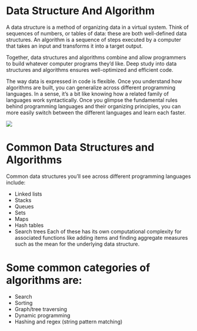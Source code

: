 # Data Structure And Algorithm

A data structure is a method of organizing data in a virtual system. Think of sequences of numbers, or tables of data: these are both well-defined data structures. An algorithm is a sequence of steps executed by a computer that takes an input and transforms it into a target output.

Together, data structures and algorithms combine and allow programmers to build whatever computer programs they’d like. Deep study into data structures and algorithms ensures well-optimized and efficient code.


The way data is expressed in code is flexible. Once you understand how algorithms are built, you can generalize across different programming languages. In a sense, it’s a bit like knowing how a related family of languages work syntactically. Once you glimpse the fundamental rules behind programming languages and their organizing principles, you can more easily switch between the different languages and learn each faster.

![](https://repository-images.githubusercontent.com/354254077/bce9404a-5a1c-491c-b778-ee99c018b00e)

# Common Data Structures and Algorithms

Common data structures you’ll see across different programming languages include:

- Linked lists
- Stacks
- Queues
- Sets
- Maps
- Hash tables
- Search trees
Each of these has its own computational complexity for associated functions like adding items and finding aggregate measures such as the mean for the underlying data structure.

# Some common categories of algorithms are:
- Search
- Sorting
- Graph/tree traversing
- Dynamic programming
- Hashing and regex (string pattern matching)
